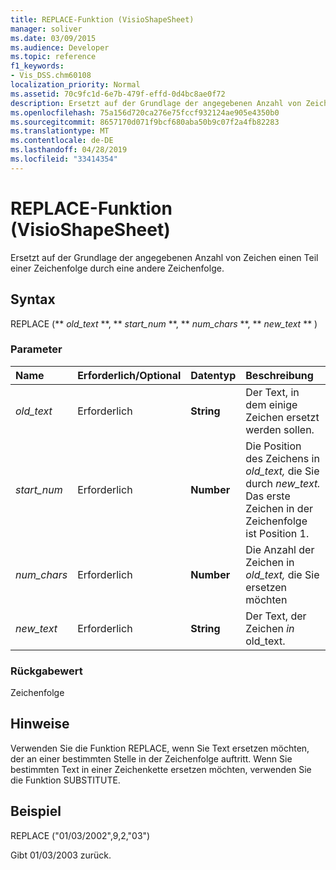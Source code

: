```yaml
---
title: REPLACE-Funktion (VisioShapeSheet)
manager: soliver
ms.date: 03/09/2015
ms.audience: Developer
ms.topic: reference
f1_keywords:
- Vis_DSS.chm60108
localization_priority: Normal
ms.assetid: 70c9fc1d-6e7b-479f-effd-0d4bc8ae0f72
description: Ersetzt auf der Grundlage der angegebenen Anzahl von Zeichen einen Teil einer Zeichenfolge durch eine andere Zeichenfolge.
ms.openlocfilehash: 75a156d720ca276e75fccf932124ae905e4350b0
ms.sourcegitcommit: 8657170d071f9bcf680aba50b9c07f2a4fb82283
ms.translationtype: MT
ms.contentlocale: de-DE
ms.lasthandoff: 04/28/2019
ms.locfileid: "33414354"
---
```

# <a name="replace-function-visioshapesheet"></a>REPLACE-Funktion (VisioShapeSheet)

Ersetzt auf der Grundlage der angegebenen Anzahl von Zeichen einen Teil einer Zeichenfolge durch eine andere Zeichenfolge.
  
## <a name="syntax"></a>Syntax

REPLACE (** *old_text* **, ** *start_num* **, ** *num_chars* **, ** *new_text* ** ) 
  
### <a name="parameters"></a>Parameter

|**Name**|**Erforderlich/Optional**|**Datentyp**|**Beschreibung**|
|:-----|:-----|:-----|:-----|
| _old_text_ <br/> |Erforderlich  <br/> |**String** <br/> |Der Text, in dem einige Zeichen ersetzt werden sollen.  <br/> |
| _start_num_ <br/> |Erforderlich  <br/> |**Number** <br/> |Die Position des Zeichens in _old_text,_ die Sie durch _new_text._ Das erste Zeichen in der Zeichenfolge ist Position 1.  <br/> |
| _num_chars_ <br/> |Erforderlich  <br/> |**Number** <br/> |Die Anzahl der Zeichen in  _old_text,_ die Sie ersetzen möchten  <br/> |
| _new_text_ <br/> |Erforderlich  <br/> |**String** <br/> |Der Text, der Zeichen  _in_ old_text.  <br/> |
   
### <a name="return-value"></a>Rückgabewert

Zeichenfolge
  
## <a name="remarks"></a>Hinweise

Verwenden Sie die Funktion REPLACE, wenn Sie Text ersetzen möchten, der an einer bestimmten Stelle in der Zeichenfolge auftritt. Wenn Sie bestimmten Text in einer Zeichenkette ersetzen möchten, verwenden Sie die Funktion SUBSTITUTE.
  
## <a name="example"></a>Beispiel

REPLACE ("01/03/2002",9,2,"03") 
  
Gibt 01/03/2003 zurück. 
  

